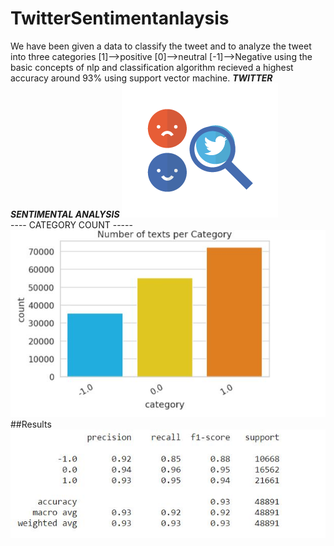 # TwitterSentimentanlaysis
We have been given a data to classify the tweet and to analyze the tweet into  three categories 
[1]-->positive 
[0]-->neutral 
[-1]-->Negative
using the basic concepts of nlp and  classification algorithm recieved a highest accuracy around 93% using support vector machine.
*****TWITTER SENTIMENTAL ANALYSIS*****
<img src="https://github.com/NANDISHSHAH/TwitterSentimentanlaysis/blob/main/ts3.png" />
<br>
---- CATEGORY COUNT -----
<br>
<img src="https://github.com/NANDISHSHAH/TwitterSentimentanlaysis/blob/main/ts2.JPG" >
<br>
##Results
<img src="https://github.com/NANDISHSHAH/TwitterSentimentanlaysis/blob/main/ts.JPG" >
